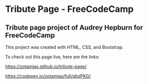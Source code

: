 # Tribute Page - FreeCodeCamp
## Tribute page project of Audrey Hepburn for FreeCodeCamp

This project was created with HTML, CSS, and Bootstrap.

To check out this page live, here are the links:

https://zotamias.github.io/tribute-page/

https://codepen.io/zotamias/full/qbzPKG/

